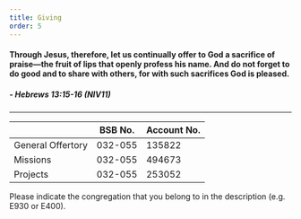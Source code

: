 ```yaml
---
title: Giving 
order: 5
---
```


#### Through Jesus, therefore, let us continually offer to God a sacrifice of praise—the fruit of lips that openly profess his name. And do not forget to do good and to share with others, for with such sacrifices God is pleased. 
##### - Hebrews 13:15-16 (NIV11)

---

|  | BSB No. | Account No. |
| ----------- | ----------- | ----------- |
| General Offertory | 032-055 | 135822 |
| Missions | 032-055 |494673 |
| Projects | 032-055 | 253052|


Please indicate the congregation that you belong to in the description (e.g. E930 or E400).
